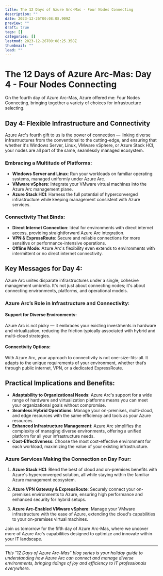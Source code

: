 ```yaml
---
title: The 12 Days of Azure Arc-Mas - Four Nodes Connecting
description: ""
date: 2023-12-26T00:08:08.909Z
preview: ""
draft: true
tags: []
categories: []
lastmod: 2023-12-26T00:08:25.358Z
thumbnail: ""
lead: ""
---
```

# The 12 Days of Azure Arc-Mas: Day 4 - Four Nodes Connecting

On the fourth day of Azure Arc-Mas, Azure offered me: Four Nodes Connecting, bringing together a variety of choices for infrastructure selecting.

## Day 4: Flexible Infrastructure and Connectivity

Azure Arc's fourth gift to us is the power of connection — linking diverse infrastructures from the conventional to the cutting-edge, and ensuring that whether it's Windows Server, Linux, VMware vSphere, or Azure Stack HCI, your nodes are all part of the same, seamlessly managed ecosystem.

### Embracing a Multitude of Platforms:
- **Windows Server and Linux**: Run your workloads on familiar operating systems, managed uniformly under Azure Arc.
- **VMware vSphere**: Integrate your VMware virtual machines into the Azure Arc management plane.
- **Azure Stack HCI**: Harness the full potential of hyperconverged infrastructure while keeping management consistent with Azure services.

### Connectivity That Binds:
- **Direct Internet Connection**: Ideal for environments with direct internet access, providing straightforward Azure Arc integration.
- **VPN & ExpressRoute**: Secure and reliable connections for more sensitive or performance-intensive operations.
- **Offline Mode**: Azure Arc's flexibility even extends to environments with intermittent or no direct internet connectivity.

## Key Messages for Day 4:
Azure Arc unites disparate infrastructures under a single, cohesive management umbrella. It's not just about connecting nodes; it's about connecting environments, platforms, and operational models.

### Azure Arc’s Role in Infrastructure and Connectivity:

#### Support for Diverse Environments:
Azure Arc is not picky — it embraces your existing investments in hardware and virtualization, reducing the friction typically associated with hybrid and multi-cloud strategies.

#### Connectivity Options:
With Azure Arc, your approach to connectivity is not one-size-fits-all. It adapts to the unique requirements of your environment, whether that’s through public internet, VPN, or a dedicated ExpressRoute.

## Practical Implications and Benefits:

- **Adaptability to Organizational Needs**: Azure Arc's support for a wide range of hardware and virtualization platforms means you can meet your organizational goals without compromise.
- **Seamless Hybrid Operations**: Manage your on-premises, multi-cloud, and edge resources with the same efficiency and tools as your Azure resources.
- **Enhanced Infrastructure Management**: Azure Arc simplifies the complexity of managing diverse environments, offering a unified platform for all your infrastructure needs.
- **Cost-Effectiveness**: Choose the most cost-effective environment for each workload, maximizing the value of your existing infrastructure.

### Azure Services Making the Connection on Day Four:

1. **Azure Stack HCI**: Blend the best of cloud and on-premises benefits with Azure's hyperconverged solution, all while staying within the familiar Azure management ecosystem.

2. **Azure VPN Gateway & ExpressRoute**: Securely connect your on-premises environments to Azure, ensuring high performance and enhanced security for hybrid setups.

3. **Azure Arc-Enabled VMware vSphere**: Manage your VMware infrastructure with the ease of Azure, extending the cloud's capabilities to your on-premises virtual machines.

Join us tomorrow for the fifth day of Azure Arc-Mas, where we uncover more of Azure Arc's capabilities designed to optimize and innovate within your IT landscape.

---

*This "12 Days of Azure Arc-Mas" blog series is your holiday guide to understanding how Azure Arc can connect and manage diverse environments, bringing tidings of joy and efficiency to IT professionals everywhere.*
